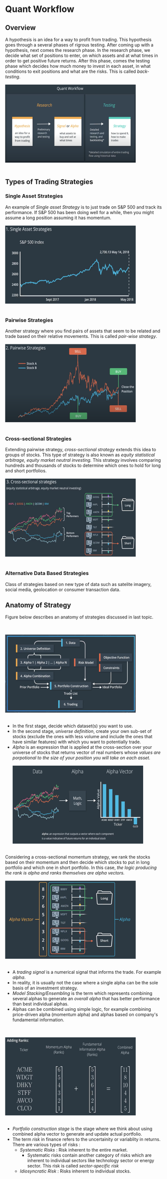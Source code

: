 # Quant Workflow

## Overview

A hypothesis is an idea for a way to profit from trading. This hypothesis goes through a several phases of rigrous testing. After coming up with a hypothesis, next comes the research phase. In the research phase, we decide what set of positions to enter, on which assets and at what times in order to get positive future returns. After this phase, comes the testing phase which decides how much money to invest in each asset, in what conditions to exit positions and what are the risks. This is called *back-testing*.
<br><br><img src="./images/1. Quant workflow.png" width="420" height="250"></img><br><br>

## Types of Trading Strategies

### Single Asset Strategies

An example of *Single asset Strategy* is to just trade on S&P 500 and track its performance. If S&P 500 has been doing well for a while, then you might assume a long position assuming it has momentum.
<br><br><img src="./images/2. Single Asset Strategies.png" width="420" height="250"></img><br><br>

### Pairwise Strategies

Another strategy where you find pairs of assets that seem to be related and trade based on their relative movements. This is called *pair-wise strategy*.
<br><br><img src="./images/3. Pairwise Strategies.png" width="420" height="250"></img><br><br>

### Cross-sectional Strategies
Extending pairwise strategy, *cross-sectional strategy* extends this idea to groups of stocks. This type of strategy is also known as *equity statistical arbitrage, equity market neutral investing.* This strategy involves comparing hundreds and thousands of stocks to determine which ones to hold for long and short portfolios.
<br><br><img src="./images/4. Cross-sectional strategies.png" width="420" height="250"></img><br><br>

### Alternative Data Based Strategies
Class of strategies based on new type of data such as satelite imagery, social media, geolocation or consumer transaction data. 

## Anatomy of Strategy

Figure below describes an anatomy of strategies discussed in last topic.

<br><br><img src="./images/5. Anatomy of trading strategy.png" width="420" height="250"></img><br><br>

* In the first stage, decide which dataset(s) you want to use.
* In the second stage, *universe definition*, create your own sub-set of stocks (exclude the ones with less volume and include the ones that have similar features) with which you want to potentially trade. 
* *Alpha* is an expression that is applied at the cross-section over your universe of stocks that returns vector of real numbers whose *values are porpotional to the size of your position you will take on each asset.*
<br><br><img src="./images/6. Aplha defintion.png" width="420" height="250"></img><br><br>

Considering a cross-sectional momentum strategy, we rank the stocks based on their momentum and then decide which stocks to put in long portfolio and which one in short portfolio. In this case, *the logic producing the rank is alpha and ranks themselves are alpha vectors.*
<br><br><img src="./images/7. Alpha and alpha vector.png" width="420" height="250"></img><br><br>

* A *trading signal* is a numerical signal that informs the trade. For example *alpha*.
* In reality, it is usually not the case where a single alpha can be the sole basis of an investment strategy.
* *Model Stacking/Ensembling* is the term which represents combining several alphas to generate an *overall alpha* that has better performance than best individual alphas.
* Alphas can be combined using simple logic, for example combining price-driven alpha (momentum alpha) and alphas based on company's fundamental information.

<br><br><img src="./images/8. Combining alpha.png" width="420" height="250"></img><br><br>

* *Portfolio construction stage* is the stage where we think about using combined alpha vector to generate and update actual portfolio.
* The term *risk* in finance refers to the uncertainity or variablity in returns. There are various types of risks :
  * *Systematic Risks* : Risk inherent to the entire market.
    * Systematic risks contain another category of risks which are inherent to individual sectors like technology sector or energy sector. This risk is called *sector-specific risk*
  * *Idiosyncratic Risk* : Risks inherent to individual stocks.





